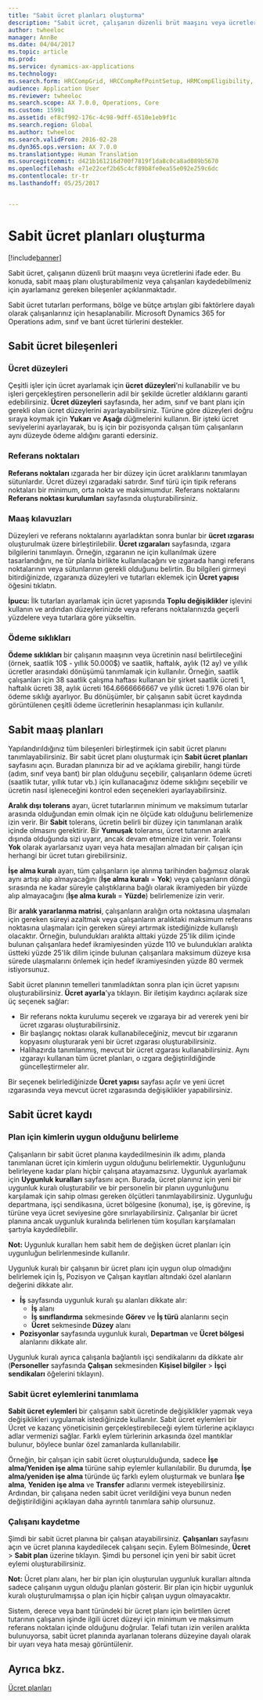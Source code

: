 ```yaml
---
title: "Sabit ücret planları oluşturma"
description: "Sabit ücret, çalışanın düzenli brüt maaşını veya ücretlerini ifade eder. Bu makalede, sabit maaş planı oluşturabilmeniz veya çalışanları kaydedebilmeniz için ayarlamanız gereken bileşenler açıklanmaktadır."
author: twheeloc
manager: AnnBe
ms.date: 04/04/2017
ms.topic: article
ms.prod: 
ms.service: dynamics-ax-applications
ms.technology: 
ms.search.form: HRCCompGrid, HRCCompRefPointSetup, HRMCompEligibility, HRMCompEvent, HRMFixedCompPlanTable
audience: Application User
ms.reviewer: twheeloc
ms.search.scope: AX 7.0.0, Operations, Core
ms.custom: 15991
ms.assetid: ef8cf992-176c-4c98-9dff-6510e1eb9f1c
ms.search.region: Global
ms.author: twheeloc
ms.search.validFrom: 2016-02-28
ms.dyn365.ops.version: AX 7.0.0
ms.translationtype: Human Translation
ms.sourcegitcommit: d421b161216d700f7819f1da8c0ca8ad089b5670
ms.openlocfilehash: e71e22cef2b65c4cf89b8fe0ea55e092e259c6dc
ms.contentlocale: tr-tr
ms.lasthandoff: 05/25/2017


---
```


# <a name="create-fixed-compensation-plans"></a>Sabit ücret planları oluşturma

[!include[banner](includes/banner.md)]


Sabit ücret, çalışanın düzenli brüt maaşını veya ücretlerini ifade eder. Bu konuda, sabit maaş planı oluşturabilmeniz veya çalışanları kaydedebilmeniz için ayarlamanız gereken bileşenler açıklanmaktadır.

Sabit ücret tutarları performans, bölge ve bütçe artışları gibi faktörlere dayalı olarak çalışanlarınız için hesaplanabilir. Microsoft Dynamics 365 for Operations adım, sınıf ve bant ücret türlerini destekler.

## <a name="fixed-compensation-components"></a>Sabit ücret bileşenleri
### <a name="compensation-levels"></a>Ücret düzeyleri

Çeşitli işler için ücret ayarlamak için **ücret düzeyleri**'ni kullanabilir ve bu işleri gerçekleştiren personellerin adil bir şekilde ücretler aldıklarını garanti edebilirsiniz. **Ücret düzeyleri** sayfasında, her adım, sınıf ve bant planı için gerekli olan ücret düzeylerini ayarlayabilirsiniz. Türüne göre düzeyleri doğru sıraya koymak için **Yukarı** ve **Aşağı** düğmelerini kullanın. Bir işteki ücret seviyelerini ayarlayarak, bu iş için bir pozisyonda çalışan tüm çalışanların aynı düzeyde ödeme aldığını garanti edersiniz.

### <a name="reference-points"></a>Referans noktaları

**Referans noktaları** ızgarada her bir düzey için ücret aralıklarını tanımlayan sütunlardır. Ücret düzeyi ızgaradaki satırdır. Sınıf türü için tipik referans noktaları bir minimum, orta nokta ve maksimumdur. Referans noktalarını **Referans noktası kurulumları** sayfasında oluşturabilirsiniz.

### <a name="compensation-grids"></a>Maaş kılavuzları

Düzeyleri ve referans noktalarını ayarladıktan sonra bunlar bir **ücret ızgarası** oluşturulmak üzere birleştirilebilir. **Ücret ızgaraları** sayfasında, ızgara bilgilerini tanımlayın. Örneğin, ızgaranın ne için kullanılmak üzere tasarlandığını, ne tür planla birlikte kullanılacağını ve ızgarada hangi referans noktalarının veya sütunlarının gerekli olduğunu belirtin. Bu bilgileri girmeyi bitirdiğinizde, ızgaranıza düzeyleri ve tutarları eklemek için **Ücret yapısı** öğesini tıklatın. 

**İpucu:** İlk tutarları ayarlamak için ücret yapısında **Toplu değişiklikler** işlevini kullanın ve ardından düzeylerinizde veya referans noktalarınızda geçerli yüzdelere veya tutarlara göre yükseltin.

### <a name="pay-frequencies"></a>Ödeme sıklıkları

**Ödeme sıklıkları** bir çalışanın maaşının veya ücretinin nasıl belirtileceğini (örnek, saatlik 10$ - yıllık 50.000$) ve saatlik, haftalık, aylık (12 ay) ve yıllık ücretler arasındaki dönüşümü tanımlamak için kullanılır. Örneğin, saatlik çalışanları için 38 saatlik çalışma haftası kullanan bir şirket saatlik ücreti 1, haftalık ücreti 38, aylık ücreti 164.6666666667 ve yıllık ücreti 1.976 olan bir ödeme sıklığı ayarlıyor. Bu dönüşümler, bir çalışanın sabit ücret kaydında görüntülenen çeşitli ödeme ücretlerinin hesaplanması için kullanılır.

## <a name="fixed-compensation-plans"></a>Sabit maaş planları
Yapılandırıldığınız tüm bileşenleri birleştirmek için sabit ücret planını tanımlayabilirsiniz. Bir sabit ücret planı oluşturmak için **Sabit ücret planları** sayfasını açın. Buradan planınıza bir ad ve açıklama girebilir, hangi türde (adım, sınıf veya bant) bir plan olduğunu seçebilir, çalışanların ödeme ücreti (saatlik tutar, yıllık tutar vb.) için kullanacağınız ödeme sıklığını seçebilir ve ücretin nasıl işleneceğini kontrol eden seçenekleri ayarlayabilirsiniz. 

**Aralık dışı tolerans** ayarı, ücret tutarlarının minimum ve maksimum tutarlar arasında olduğundan emin olmak için ne ölçüde katı olduğunu belirlemenize izin verir. Bir **Sabit** tolerans, ücretin belirli bir düzey için tanımlanan aralık içinde olmasını gerektirir. Bir **Yumuşak** toleransı, ücret tutarının aralık dışında olduğunda sizi uyarır, ancak devam etmenize izin verir. Toleransı **Yok** olarak ayarlarsanız uyarı veya hata mesajları almadan bir çalışan için herhangi bir ücret tutarı girebilirsiniz. 

**İşe alma kuralı** ayarı, tüm çalışanların işe alınma tarihinden bağımsız olarak aynı artışı alıp almayacağını (**İşe alma kuralı** = **Yok**) veya çalışanların döngü sırasında ne kadar süreyle çalıştıklarına bağlı olarak ikramiyeden bir yüzde alıp almayacağını (**İşe alma kuralı** = **Yüzde**) belirlemenize izin verir. 

Bir **aralık yararlanma matrisi**, çalışanların aralığın orta noktasına ulaşmaları için gereken süreyi azaltmak veya çalışanların aralıktaki maksimum referans noktasına ulaşmaları için gereken süreyi artırmak istediğinizde kullanışlı olacaktır. Örneğin, bulundukları aralıkta alttaki yüzde 25'lik dilim içinde bulunan çalışanlara hedef ikramiyesinden yüzde 110 ve bulundukları aralıkta üstteki yüzde 25'lik dilim içinde bulunan çalışanlara maksimum düzeye kısa sürede ulaşmalarını önlemek için hedef ikramiyesinden yüzde 80 vermek istiyorsunuz. 

Sabit ücret planının temelleri tanımladıktan sonra plan için ücret yapısını oluşturabilirsiniz. **Ücret ayarla**'ya tıklayın. Bir iletişim kaydırıcı açılarak size üç seçenek sağlar:

-   Bir referans nokta kurulumu seçerek ve ızgaraya bir ad vererek yeni bir ücret ızgarası oluşturabilirsiniz.
-   Bir başlangıç noktası olarak kullanabileceğiniz, mevcut bir ızgaranın kopyasını oluşturarak yeni bir ücret ızgarası oluşturabilirsiniz.
-   Halihazırda tanımlanmış, mevcut bir ücret ızgarası kullanabilirsiniz. Aynı ızgarayı kullanan tüm ücret planları, o ızgara değiştirildiğinde güncelleştirmeler alır.

Bir seçenek belirlediğinizde **Ücret yapısı** sayfası açılır ve yeni ücret ızgarasında veya mevcut ücret ızgarasında değişiklikler yapabilirsiniz.

## <a name="fixed-compensation-enrollment"></a>Sabit ücret kaydı
### <a name="determine-who-is-eligible-for-the-plan"></a>Plan için kimlerin uygun olduğunu belirleme

Çalışanların bir sabit ücret planına kaydedilmesinin ilk adımı, planda tanımlanan ücret için kimlerin uygun olduğunu belirlemektir. Uygunluğunu belirleyene kadar planı hiçbir çalışana atayamazsınız. Uygunluk ayarlamak için **Uygunluk kuralları** sayfasını açın. Burada, ücret planınız için yeni bir uygunluk kuralı oluşturabilir ve bir personelin bir planın uygunluğunu karşılamak için sahip olması gereken ölçütleri tanımlayabilirsiniz. Uygunluğu departmana, işçi sendikasına, ücret bölgesine (konuma), işe, iş görevine, iş türüne veya ücret seviyesine göre sınırlayabilirsiniz. Çalışanlar bir ücret planına ancak uygunluk kuralında belirlenen tüm koşulları karşılamaları şartıyla kaydedilebilir. 

**Not:** Uygunluk kuralları hem sabit hem de değişken ücret planları için uygunluğun belirlenmesinde kullanılır. 

Uygunluk kuralı bir çalışanın bir ücret planı için uygun olup olmadığını belirlemek için İş, Pozisyon ve Çalışan kayıtları altındaki özel alanların değerini dikkate alır.

-   **İş** sayfasında uygunluk kuralı şu alanları dikkate alır:
    -   **İş** alanı
    -   **İş sınıflandırma** sekmesinde **Görev** ve **İş türü** alanlarını seçin
    -   **Ücret** sekmesinde **Düzey** alanı
-   **Pozisyonlar** sayfasında uygunluk kuralı, **Departman** ve **Ücret bölgesi** alanlarını dikkate alır.

Uygunluk kuralı ayrıca çalışanla bağlantılı işçi sendikalarını da dikkate alır (**Personeller** sayfasında **Çalışan** sekmesinden **Kişisel bilgiler** &gt; **İşçi sendikaları** öğelerini tıklayın).

### <a name="define-fixed-compensation-actions"></a>Sabit ücret eylemlerini tanımlama

**Sabit ücret eylemleri** bir çalışanın sabit ücretinde değişiklikler yapmak veya değişiklikleri uygulamak istediğinizde kullanılır. Sabit ücret eylemleri bir Ücret ve kazanç yöneticisinin gerçekleştirebileceği eylem türlerine açıklayıcı adlar vermenizi sağlar. Farklı eylem türlerinin arkasında özel mantıklar bulunur, böylece bunlar özel zamanlarda kullanılabilir. 

Örneğin, bir çalışan için sabit ücret oluşturulduğunda, sadece **İşe alma/Yeniden işe alma** türüne sahip eylemler kullanılabilir. Bu durumda, **İşe alma/yeniden işe alma** türünde üç farklı eylem oluşturmak ve bunlara **İşe alma**, **Yeniden işe alma** ve **Transfer** adlarını vermek isteyebilirsiniz. Ardından, bir çalışana neden sabit ücret verildiğini veya bunun neden değiştirildiğini açıklayan daha ayrıntılı tanımlara sahip olursunuz.

### <a name="enroll-the-employee"></a>Çalışanı kaydetme

Şimdi bir sabit ücret planına bir çalışan atayabilirsiniz. **Çalışanları** sayfasını açın ve ücret planına kaydedilecek çalışanı seçin. Eylem Bölmesinde, **Ücret** &gt; **Sabit plan** üzerine tıklayın. Şimdi bu personel için yeni bir sabit ücret eylemi oluşturabilirsiniz. 

**Not:** Ücret planı alanı, her bir plan için oluşturulan uygunluk kuralları altında sadece çalışanın uygun olduğu planları gösterir. Bir plan için hiçbir uygunluk kuralı oluşturulmamışsa o plan için hiçbir çalışan uygun olmayacaktır. 

Sistem, derece veya bant türündeki bir ücret planı için belirtilen ücret tutarının çalışanın işinde ilgili ücret düzeyi için minimum ve maksimum referans noktaları içinde olduğunu doğrular. Telafi tutarı izin verilen aralıkta bulunuyorsa, sabit ücret planında ayarlanan tolerans düzeyine dayalı olarak bir uyarı veya hata mesajı görüntülenir.

<a name="see-also"></a>Ayrıca bkz.
--------

[Ücret planları](compensation-plans.md)




